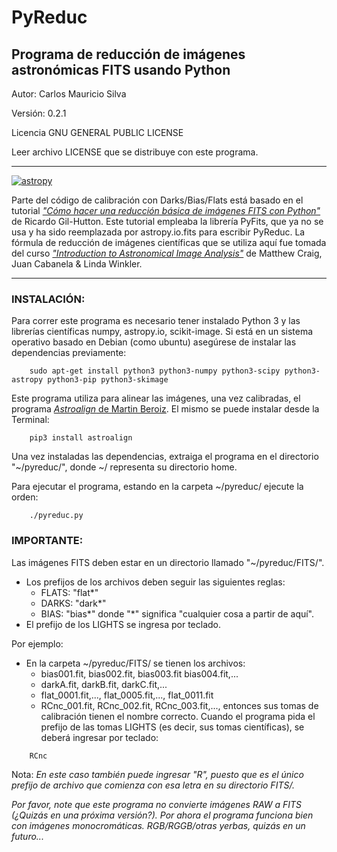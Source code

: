# PyReduc

## Programa de reducción de imágenes astronómicas FITS usando Python
Autor: Carlos Mauricio Silva

Versión: 0.2.1

Licencia GNU GENERAL PUBLIC LICENSE

Leer archivo LICENSE que se distribuye con este programa.
________________________________________________________
[![astropy](http://img.shields.io/badge/powered%20by-AstroPy-orange.svg?style=flat)](http://www.astropy.org/)

Parte del código de calibración con Darks/Bias/Flats está
basado en el tutorial [*"Cómo hacer una reducción básica de imágenes FITS con Python"*](https://freeshell.de/~rgh/arch/python/python-red-basica.pdf)
de Ricardo Gil-Hutton. Este tutorial empleaba la librería PyFits, que ya no se usa
y ha sido reemplazada por astropy.io.fits para escribir PyReduc.
La fórmula de reducción de imágenes científicas que se utiliza aquí fue tomada del curso
[*"Introduction to Astronomical Image Analysis"*](http://image-analysis.readthedocs.io/en/latest/index.html) de  Matthew Craig, Juan Cabanela & Linda Winkler.
_______________________________________________________

### INSTALACIÓN:
Para correr este programa es necesario tener instalado Python 3 y las librerías científicas numpy, astropy.io, scikit-image.
Si está en un sistema operativo basado en Debian (como ubuntu) asegúrese de instalar las dependencias previamente:
```
	sudo apt-get install python3 python3-numpy python3-scipy python3-astropy python3-pip python3-skimage
```
Este programa utiliza para alinear las imágenes, una vez calibradas, el programa [*Astroalign* de Martin Beroiz](https://github.com/toros-astro/astroalign). El mismo se puede instalar desde la Terminal:
```
	pip3 install astroalign
```

Una vez instaladas las dependencias, extraiga el programa en el directorio "~/pyreduc/", donde ~/ representa su directorio home.

Para ejecutar el programa, estando en la carpeta ~/pyreduc/ ejecute la orden:
```
	./pyreduc.py
```

### IMPORTANTE:
Las imágenes FITS deben estar en un directorio llamado "~/pyreduc/FITS/".
- Los prefijos de los archivos deben seguir las siguientes reglas:
  - FLATS: "flat*"
  - DARKS: "dark*"
  - BIAS: "bias*"
donde "*" significa "cualquier cosa a partir de aquí".
- El prefijo de los LIGHTS se ingresa por teclado.

Por ejemplo:
- En la carpeta ~/pyreduc/FITS/ se tienen los archivos:
  - bias001.fit, bias002.fit, bias003.fit bias004.fit,...
  - darkA.fit, darkB.fit, darkC.fit,...
  - flat_0001.fit,..., flat_0005.fit,..., flat_0011.fit
  - RCnc_001.fit, RCnc_002.fit, RCnc_003.fit,...,
entonces sus tomas de calibración tienen el nombre correcto. Cuando el programa pida el prefijo de las tomas LIGHTS (es decir, sus tomas científicas),
se deberá ingresar por teclado:
```
	RCnc
```
Nota: *En este caso también puede ingresar "R", puesto que es el único prefijo de archivo que comienza con esa letra en su directorio FITS/.*


*Por favor, note que este programa no convierte imágenes RAW a FITS (¿Quizás en una próxima versión?).*
*Por ahora el programa funciona bien con imágenes monocromáticas. RGB/RGGB/otras yerbas, quizás en un futuro...*
